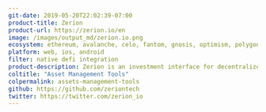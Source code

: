 ```yaml
---
git-date: 2019-05-20T22:02:39-07:00
product-title: Zerion
product-url: https://zerion.io/en
image: /images/output_md/zerion.io.png
ecosystem: ethereum, avalanche, celo, fantom, gnosis, optimism, polygon, arbitrum
platform: web, ios, android
filter: native defi integration
product-description: Zerion is an investment interface for decentralized finance, providing users with a single place to manage their entire DeFi portfolio in a non-custodial way. [Interview with Zerion co-founder](/zerion).
coltitle: "Asset Management Tools"
colpermalink: assets-management-tools
github: https://github.com/zeriontech
twitter: https://twitter.com/zerion_io
---
```

